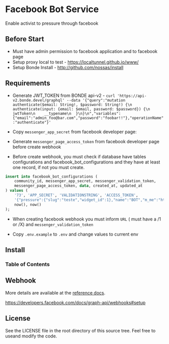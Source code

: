 # Facebook Bot Service

Enable activist to pressure through facebook

## Before Start

-   Must have admin permission to facebook application and to facebook page
-   Setup proxy local to test - <https://localtunnel.github.io/www/>
-   Setup Bonde Install - <http://github.com/nossas/install>

## Requirements

-   Generate JWT_TOKEN from BONDE api-v2 - `curl 'https://api-v2.bonde.devel/graphql' --data '{"query":"mutation authenticate($email: String!, $password: String!) {\n  authenticate(input: {email: $email, password: $password}) {\n    jwtToken\n    __typename\n  }\n}\n","variables":{"email":"admin_foo@bar.com","password":"foobar!!"},"operationName":"authenticate"}'`

-   Copy `messenger_app_secret` from facebook developer page:

-   Generate `messenger_page_access_token` from facebook developer page before create webhook

-   Before create webhook, you must check if database have tables configurations and facebook_bot_configurations and they have at least one record, if not you must create.

```sql
insert into facebook_bot_configurations (
    community_id, messenger_app_secret, messenger_validation_token,
    messenger_page_access_token, data, created_at, updated_at
) values (
    '73', 'APP_SECRET', 'VALIDATIONSTRING', 'ACCESS_TOKEN',
    '{"pressure":{"slug":"teste","widget_id":1},"name":"BOT","m_me":"https://m.me/bot"}',
    now(), now()
);
```

-   When creating facebook webhook you must inform `URL` ( must have a /1 or /X) and `messenger_validation_token`

-   Copy `.env.example` to `.env` and change values to current env

## Install

<!-- Generated by documentation.js. Update this documentation by updating the source code. -->

### Table of Contents

## Webhook

More details are available at the [reference docs](https://developers.facebook.com/docs/messenger-platform/webhook-reference).

<https://developers.facebook.com/docs/graph-api/webhooks#setup>

## License

See the LICENSE file in the root directory of this source tree. Feel free to useand modify the code.
